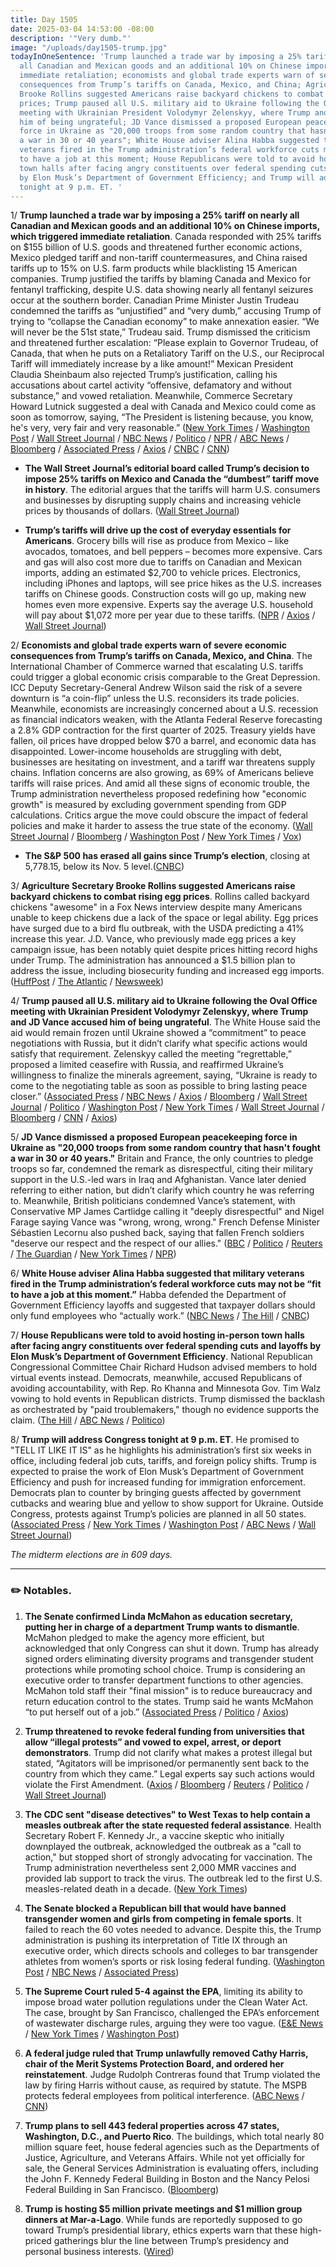 ```yaml
---
title: Day 1505
date: 2025-03-04 14:53:00 -08:00
description: '"Very dumb."'
image: "/uploads/day1505-trump.jpg"
todayInOneSentence: 'Trump launched a trade war by imposing a 25% tariff on nearly
  all Canadian and Mexican goods and an additional 10% on Chinese imports, which triggered
  immediate retaliation; economists and global trade experts warn of severe economic
  consequences from Trump’s tariffs on Canada, Mexico, and China; Agriculture Secretary
  Brooke Rollins suggested Americans raise backyard chickens to combat rising egg
  prices; Trump paused all U.S. military aid to Ukraine following the Oval Office
  meeting with Ukrainian President Volodymyr Zelenskyy, where Trump and JD Vance accused
  him of being ungrateful; JD Vance dismissed a proposed European peacekeeping
  force in Ukraine as "20,000 troops from some random country that hasn''t fought
  a war in 30 or 40 years"; White House adviser Alina Habba suggested that military
  veterans fired in the Trump administration’s federal workforce cuts may not be “fit
  to have a job at this moment; House Republicans were told to avoid hosting in-person
  town halls after facing angry constituents over federal spending cuts and layoffs
  by Elon Musk’s Department of Government Efficiency; and Trump will address Congress
  tonight at 9 p.m. ET. '
---
```


1/ **Trump launched a trade war by imposing a 25% tariff on nearly all Canadian and Mexican goods and an additional 10% on Chinese imports, which triggered immediate retaliation**. Canada responded with 25% tariffs on $155 billion of U.S. goods and threatened further economic actions, Mexico pledged tariff and non-tariff countermeasures, and China raised tariffs up to 15% on U.S. farm products while blacklisting 15 American companies. Trump justified the tariffs by blaming Canada and Mexico for fentanyl trafficking, despite U.S. data showing nearly all fentanyl seizures occur at the southern border. Canadian Prime Minister Justin Trudeau condemned the tariffs as “unjustified” and “very dumb,” accusing Trump of trying to “collapse the Canadian economy” to make annexation easier. “We will never be the 51st state,” Trudeau said. Trump dismissed the criticism and threatened further escalation: “Please explain to Governor Trudeau, of Canada, that when he puts on a Retaliatory Tariff on the U.S., our Reciprocal Tariff will immediately increase by a like amount!” Mexican President Claudia Sheinbaum also rejected Trump’s justification, calling his accusations about cartel activity “offensive, defamatory and without substance,” and vowed retaliation. Meanwhile, Commerce Secretary Howard Lutnick suggested a deal with Canada and Mexico could come as soon as tomorrow, saying, “The President is listening because, you know, he's very, very fair and very reasonable.” ([New York Times](https://www.nytimes.com/live/2025/03/04/us/tariffs-us-canada-mexico-china/here-are-the-latest-developments?smid=url-share) / [Washington Post](https://www.washingtonpost.com/world/2025/03/03/china-retaliates-against-trump-tariffs/) / [Wall Street Journal](https://www.wsj.com/livecoverage/trump-tariffs-canada-mexico-china-stock-market-today-03-04-2025) / [NBC News](https://www.nbcnews.com/politics/economics/trump-puts-tariffs-thousands-goods-canada-mexico-risking-higher-prices-rcna194542) / [Politico](https://www.politico.com/news/2025/03/04/trump-trade-tariffs-reaction-00210319) / [NPR](https://www.npr.org/2025/03/04/nx-s1-5317494/tariffs-fentanyl-canada-mexico-trump) / [ABC News](https://abcnews.go.com/Business/trump-tariffs-effect-canada-mexico-china-retaliates/story?id=119417925) / [Bloomberg](https://www.bloomberg.com/news/articles/2025-03-04/lutnick-says-trump-considering-some-mexico-canada-tariff-relief) / [Associated Press](https://apnews.com/article/trump-tariffs-canada-mexico-china-643086a6dc7ff716d876b3c83e3255b0) / [Axios](https://www.axios.com/2025/03/04/canada-us-tariffs-trump-trudeau) / [CNBC](https://www.cnbc.com/2025/03/04/china-rejects-additional-us-tariffs-vows-to-take-countermeasures.html) / [CNN](https://www.cnn.com/2025/03/04/economy/trade-mexico-canada-china-tariffs-trump-hnk-intl/index.html))

* **The Wall Street Journal’s editorial board called Trump’s decision to impose 25% tariffs on Mexico and Canada the “dumbest” tariff move in history**. The editorial argues that the tariffs will harm U.S. consumers and businesses by disrupting supply chains and increasing vehicle prices by thousands of dollars. ([Wall Street Journal](https://www.wsj.com/opinion/trump-takes-the-dumbest-tariff-plunge-5da57946))

* **Trump’s tariffs will drive up the cost of everyday essentials for Americans**. Grocery bills will rise as produce from Mexico – like avocados, tomatoes, and bell peppers – becomes more expensive. Cars and gas will also cost more due to tariffs on Canadian and Mexican imports, adding an estimated $2,700 to vehicle prices. Electronics, including iPhones and laptops, will see price hikes as the U.S. increases tariffs on Chinese goods. Construction costs will go up, making new homes even more expensive. Experts say the average U.S. household will pay about $1,072 more per year due to these tariffs. ([NPR](https://www.npr.org/2025/02/05/nx-s1-5284991/trump-tariffs-higher-prices-inflation-mexico-canada-china) / [Axios](https://www.axios.com/2025/03/04/trump-tariffs-impact-china-canada-mexico) / [Wall Street Journal](https://www.wsj.com/finance/stocks/trump-tariffs-trade-war-stock-market-32501c6e))

2/ **Economists and global trade experts warn of severe economic consequences from Trump’s tariffs on Canada, Mexico, and China**. The International Chamber of Commerce warned that escalating U.S. tariffs could trigger a global economic crisis comparable to the Great Depression. ICC Deputy Secretary-General Andrew Wilson said the risk of a severe downturn is “a coin-flip” unless the U.S. reconsiders its trade policies. Meanwhile, economists are increasingly concerned about a U.S. recession as financial indicators weaken, with the Atlanta Federal Reserve forecasting a 2.8% GDP contraction for the first quarter of 2025. Treasury yields have fallen, oil prices have dropped below $70 a barrel, and economic data has disappointed. Lower-income households are struggling with debt, businesses are hesitating on investment, and a tariff war threatens supply chains. Inflation concerns are also growing, as 69% of Americans believe tariffs will raise prices. And amid all these signs of economic trouble, the Trump administration nevertheless proposed redefining how "economic growth" is measured by excluding government spending from GDP calculations. Critics argue the move could obscure the impact of federal policies and make it harder to assess the true state of the economy. ([Wall Street Journal](https://www.wsj.com/economy/trade/tariff-war-risks-sinking-world-into-new-great-depression-235fffeb) / [Bloomberg](https://www.bloomberg.com/opinion/articles/2025-03-04/us-recession-odds-are-becoming-unsettlingly-high) / [Washington Post](https://www.washingtonpost.com/business/2025/03/04/gdp-government-spending-musk-lutnick-trump/) / [New York Times](https://www.nytimes.com/2025/03/04/business/economy/gdp-data-lutnick-commerce-secretary.html) / [Vox](https://www.vox.com/politics/402410/trump-musk-lutnick-gdp-economic-data))

* **The S&P 500 has erased all gains since Trump’s election**, closing at 5,778.15, below its Nov. 5 level.([CNBC](https://www.cnbc.com/2025/03/04/trump-bump-disappears-as-the-sp-500-is-now-negative-since-the-election.html))

3/ **Agriculture Secretary Brooke Rollins suggested Americans raise backyard chickens to combat rising egg prices**. Rollins called backyard chickens "awesome" in a Fox News interview despite many Americans unable to keep chickens due a lack of the space or legal ability. Egg prices have surged due to a bird flu outbreak, with the USDA predicting a 41% increase this year. J.D. Vance, who previously made egg prices a key campaign issue, has been notably quiet despite prices hitting record highs under Trump. The administration has announced a $1.5 billion plan to address the issue, including biosecurity funding and increased egg imports. ([HuffPost](https://www.huffpost.com/entry/brooke-rollins-eggs-backyard-chickens_n_67c676c9e4b044c440ed7fa7) / [The Atlantic](https://www.theatlantic.com/politics/archive/2025/03/jd-vance-eggs-inflation/681902/) / [Newsweek](https://www.newsweek.com/trump-admin-says-americans-should-farm-chickens-combat-egg-prices-2039178))

4/ **Trump paused all U.S. military aid to Ukraine following the Oval Office meeting with Ukrainian President Volodymyr Zelenskyy, where Trump and JD Vance accused him of being ungrateful**. The White House said the aid would remain frozen until Ukraine showed a “commitment” to peace negotiations with Russia, but it didn’t clarify what specific actions would satisfy that requirement. Zelenskyy called the meeting “regrettable,” proposed a limited ceasefire with Russia, and reaffirmed Ukraine’s willingness to finalize the minerals agreement, saying, “Ukraine is ready to come to the negotiating table as soon as possible to bring lasting peace closer.” ([Associated Press](https://apnews.com/article/trump-zelenskyy-russia-ukraine-a15a459c9a3a393d040478ebbe250a9e) / [NBC News](https://www.nbcnews.com/politics/donald-trump/trump-orders-pause-military-aid-ukraine-wake-last-weeks-oval-office-cl-rcna194627) / [Axios](https://www.axios.com/2025/03/04/us-ukraine-military-aid-trump-zelensky) / [Bloomberg](https://www.bloomberg.com/news/articles/2025-03-03/trump-pauses-military-aid-to-ukraine-after-clash-with-zelenskiy) / [Wall Street Journal](https://www.wsj.com/politics/national-security/u-s-hitting-brakes-on-flow-of-arms-to-ukraine-980a71d1) / [Politico](https://www.politico.com/news/2025/03/04/zelenskyy-trump-ukraine-deal-00210230) / [Washington Post](https://www.washingtonpost.com/world/2025/03/04/trump-ukraine-aid-pause-reaction/) / [New York Times](https://www.nytimes.com/2025/03/04/world/europe/ukraine-us-trump-military-support.html) / [Wall Street Journal](https://www.wsj.com/world/zelensky-calls-heated-meeting-with-trump-last-week-regrettable-f4742e07) / [Bloomberg](https://www.bloomberg.com/news/articles/2025-03-04/ukraine-s-zelenskiy-says-he-is-ready-to-work-fast-to-end-war) / [CNN](https://www.cnn.com/2025/03/04/europe/zelensky-trump-argument-comment-ukraine-intl/index.html) / [Axios](https://www.axios.com/2025/03/04/zelensky-trump-ukraine-military-aid-minerals-deal))

5/ **JD Vance dismissed a proposed European peacekeeping force in Ukraine as "20,000 troops from some random country that hasn't fought a war in 30 or 40 years."** Britain and France, the only countries to pledge troops so far, condemned the remark as disrespectful, citing their military support in the U.S.-led wars in Iraq and Afghanistan. Vance later denied referring to either nation, but didn’t clarify which country he was referring to. Meanwhile, British politicians condemned Vance’s statement, with Conservative MP James Cartlidge calling it "deeply disrespectful" and Nigel Farage saying Vance was "wrong, wrong, wrong." French Defense Minister Sébastien Lecornu also pushed back, saying that fallen French soldiers "deserve our respect and the respect of our allies." ([BBC](https://www.bbc.com/news/articles/czx7w7q7qzro) / [Politico](https://www.politico.eu/article/jd-vance-trashes-keir-starmer-emmanuel-macron-ukraine-peacekeeping-plan/) / [Reuters](https://www.reuters.com/world/jd-vance-denies-disrespecting-uk-france-over-ukraine-peacekeeping-force-2025-03-04/) / [The Guardian](https://www.theguardian.com/politics/2025/mar/04/uk-mps-condemn-deeply-disrespectful-jd-vance-comments) / [New York Times](https://www.nytimes.com/2025/03/04/us/politics/jd-vance-uk-random-country.html) / [NPR](https://www.npr.org/2025/03/04/nx-s1-5317553/jd-vance-europe-ukraine-fox))

6/ **White House adviser Alina Habba suggested that military veterans fired in the Trump administration’s federal workforce cuts may not be “fit to have a job at this moment.”** Habba defended the Department of Government Efficiency layoffs and suggested that taxpayer dollars should only fund employees who “actually work.” ([NBC News](https://www.nbcnews.com/politics/doge/trump-adviser-alina-habba-says-veterans-fired-doge-are-perhaps-not-fit-rcna194721) / [The Hill](https://thehill.com/homenews/administration/5175917-alina-habba-suggests-some-veterans-not-fit-for-government-jobs/) / [CNBC](https://www.cnbc.com/2025/03/04/trump-lawyer-alina-habba-questions-fired-veterans-fitness.html))

7/ **House Republicans were told to avoid hosting in-person town halls after facing angry constituents over federal spending cuts and layoffs by Elon Musk’s Department of Government Efficiency**. National Republican Congressional Committee Chair Richard Hudson advised members to hold virtual events instead. Democrats, meanwhile, accused Republicans of avoiding accountability, with Rep. Ro Khanna and Minnesota Gov. Tim Walz vowing to hold events in Republican districts. Trump dismissed the backlash as orchestrated by "paid troublemakers," though no evidence supports the claim. ([The Hill](https://thehill.com/homenews/house/5175061-house-republicans-town-halls-protests/) / [ABC News](https://abcnews.go.com/Politics/gop-reps-encouraged-virtual-town-halls-after-fiery/story?id=119428704) / [Politico](https://www.politico.com/live-updates/2025/03/04/congress/gop-town-halls-richard-hudson-00210024))

8/ **Trump will address Congress tonight at 9 p.m. ET**. He promised to "TELL IT LIKE IT IS" as he highlights his administration’s first six weeks in office, including federal job cuts, tariffs, and foreign policy shifts. Trump is expected to praise the work of Elon Musk’s Department of Government Efficiency and push for increased funding for immigration enforcement. Democrats plan to counter by bringing guests affected by government cutbacks and wearing blue and yellow to show support for Ukraine. Outside Congress, protests against Trump’s policies are planned in all 50 states. ([Associated Press](https://apnews.com/article/trump-speech-congress-immigration-tariffs-guests-93f6107ede260854f90c65c4bde60de8) / [New York Times](https://www.nytimes.com/2025/03/03/us/politics/trump-speech-congress-doge-ukraine.html) / [Washington Post](https://www.washingtonpost.com/politics/2025/03/04/trump-speech-second-term-congress/) / [ABC News](https://abcnews.go.com/Politics/trump-address-nation-amid-sagging-approval-ratings/story?id=119390771) / [Wall Street Journal](https://www.wsj.com/politics/policy/five-things-to-watch-in-trumps-address-to-congress-d7c833fe))

*The midterm elections are in 609 days.*

---

### ✏️ Notables.

1. **The Senate confirmed Linda McMahon as education secretary, putting her in charge of a department Trump wants to dismantle**. McMahon pledged to make the agency more efficient, but acknowledged that only Congress can shut it down. Trump has already signed orders eliminating diversity programs and transgender student protections while promoting school choice. Trump is considering an executive order to transfer department functions to other agencies. McMahon told staff their "final mission" is to reduce bureaucracy and return education control to the states. Trump said he wants McMahon “to put herself out of a job.” ([Associated Press](https://apnews.com/article/mcmahon-senate-confirmation-education-trump-01b8ff1ea2dac16e3dbeafa7d1014dc3) / [Politico](https://www.politico.com/news/2025/03/04/linda-mcmahon-education-department-final-mission-00210057) / [Axios](https://www.axios.com/2025/03/03/linda-mcmahon-confirmed-education))

2. **Trump threatened to revoke federal funding from universities that allow “illegal protests” and vowed to expel, arrest, or deport demonstrators**. Trump did not clarify what makes a protest illegal but stated, “Agitators will be imprisoned/or permanently sent back to the country from which they came.” Legal experts say such actions would violate the First Amendment. ([Axios](https://www.axios.com/2025/03/04/trump-college-protests-israel-gaza-funding) / [Bloomberg](https://www.bloomberg.com/news/articles/2025-03-04/trump-threatens-funding-for-colleges-allowing-illegal-protests) / [Reuters](https://www.reuters.com/world/us/trump-says-federal-funding-will-stop-colleges-schools-allowing-illegal-protests-2025-03-04/) / [Politico](https://www.politico.com/news/2025/03/04/trump-students-college-protests-00210193) / [Wall Street Journal](https://www.wsj.com/us-news/education/donald-trump-college-funding-protests-f4b5a679))

3. **The CDC sent "disease detectives" to West Texas to help contain a measles outbreak after the state requested federal assistance**. Health Secretary Robert F. Kennedy Jr., a vaccine skeptic who initially downplayed the outbreak, acknowledged the outbreak as a "call to action," but stopped short of strongly advocating for vaccination. The Trump administration nevertheless sent 2,000 MMR vaccines and provided lab support to track the virus. The outbreak led to the first U.S. measles-related death in a decade. ([New York Times](https://www.nytimes.com/2025/03/04/us/politics/cdc-measles-outbreak.html))

4. **The Senate blocked a Republican bill that would have banned transgender women and girls from competing in female sports**. It failed to reach the 60 votes needed to advance. Despite this, the Trump administration is pushing its interpretation of Title IX through an executive order, which directs schools and colleges to bar transgender athletes from women’s sports or risk losing federal funding. ([Washington Post](https://www.washingtonpost.com/education/2025/03/03/senate-vote-transgender-athletes-womens-sports/) / [NBC News](https://www.nbcnews.com/politics/congress/senate-democrats-block-bill-ban-transgender-athletes-womens-sports-rcna194623) / [Associated Press](https://apnews.com/article/transgender-athletes-congress-dfd81b15ebc09409f1bf6c8642f130f3))

5. **The Supreme Court ruled 5-4 against the EPA**, limiting its ability to impose broad water pollution regulations under the Clean Water Act. The case, brought by San Francisco, challenged the EPA’s enforcement of wastewater discharge rules, arguing they were too vague. ([E&E News](https://www.eenews.net/articles/supreme-court-rules-against-epa-in-water-permitting-case/) / [New York Times](https://www.nytimes.com/2025/03/04/us/politics/supreme-court-epa-water.html) / [Washington Post](https://www.washingtonpost.com/politics/2025/03/04/supreme-court-san-francisco-epa-sewage-water-pollution/))

6. **A federal judge ruled that Trump unlawfully removed Cathy Harris, chair of the Merit Systems Protection Board, and ordered her reinstatement**. Judge Rudolph Contreras found that Trump violated the law by firing Harris without cause, as required by statute. The MSPB protects federal employees from political interference. ([ABC News](https://abcnews.go.com/Politics/trump-illegally-removed-member-board-protects-government-employees/story?id=119435326) / [CNN](https://www.cnn.com/2025/03/04/politics/cathy-harris-merit-board-fired-trump/index.html))

7. **Trump plans to sell 443 federal properties across 47 states, Washington, D.C., and Puerto Rico**. The buildings, which total nearly 80 million square feet, house federal agencies such as the Departments of Justice, Agriculture, and Veterans Affairs. While not yet officially for sale, the General Services Administration is evaluating offers, including the John F. Kennedy Federal Building in Boston and the Nancy Pelosi Federal Building in San Francisco. ([Bloomberg](https://www.bloomberg.com/news/features/2025-03-04/federal-job-cuts-gsa-weighs-selling-properties-in-47-states-dc-puerto-rico))

8. **Trump is hosting $5 million private meetings and $1 million group dinners at Mar-a-Lago**. While funds are reportedly supposed to go toward Trump’s presidential library, ethics experts warn that these high-priced gatherings blur the line between Trump’s presidency and personal business interests. ([Wired](https://www.wired.com/story/people-paying-millions-donald-trump-mar-a-lago/))
